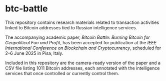 # btc-battle
This repository contains research materials related to transaction activities linked to Bitcoin addresses tied to Russian intelligence services.

The accompanying academic paper, *Bitcoin Battle: Burning Bitcoin for Geopolitical Fun and Profit*, has been accepted for publication at the *IEEE International Conference on Blockchain and Cryptocurrency*, scheduled for 2–6 June 2025 in Pisa, Italy.

Included in this repository are the camera-ready version of the paper and a CSV file listing 1011 Bitcoin addresses, each annotated with the intelligence services that once controlled or currently control them.
